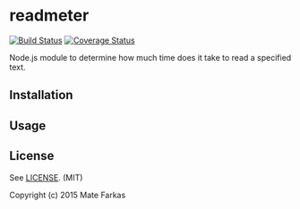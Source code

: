 # readmeter

[![Build Status](https://travis-ci.org/wolfika/readmeter.svg)](https://travis-ci.org/wolfika/readmeter)
[![Coverage Status](https://coveralls.io/repos/wolfika/readmeter/badge.svg?branch=master&service=github)](https://coveralls.io/github/wolfika/readmeter?branch=master)

Node.js module to determine how much time does it take to read a specified text.

## Installation

## Usage

## License

See [LICENSE](https://github.com/wolfika/readmeter/blob/master/LICENSE). (MIT)

Copyright (c) 2015 Mate Farkas
